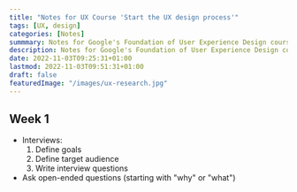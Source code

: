 ```yaml
---
title: "Notes for UX Course 'Start the UX design process'"
tags: [UX, design]
categories: [Notes]
summmary: Notes for Google's Foundation of User Experience Design course 2
description: Notes for Google's Foundation of User Experience Design course 2
date: 2022-11-03T09:25:31+01:00
lastmod: 2022-11-03T09:51:31+01:00
draft: false 
featuredImage: "/images/ux-research.jpg"
---
```


## Week 1

- Interviews:
  1. Define goals
  2. Define target audience
  3. Write interview questions
- Ask open-ended questions (starting with "why" or "what")
